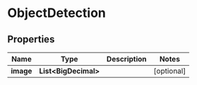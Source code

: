 

# ObjectDetection


## Properties

| Name | Type | Description | Notes |
|------------ | ------------- | ------------- | -------------|
|**image** | **List&lt;BigDecimal&gt;** |  |  [optional] |




